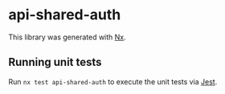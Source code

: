 # api-shared-auth

This library was generated with [Nx](https://nx.dev).

## Running unit tests

Run `nx test api-shared-auth` to execute the unit tests via [Jest](https://jestjs.io).
